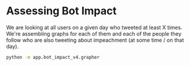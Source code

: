 # Assessing Bot Impact

We are looking at all users on a given day who tweeted at least X times. We're assembling graphs for each of them and each of the people they follow who are also tweeting about impeachment (at some time / on that day).

```sh
python -m app.bot_impact_v4.grapher
```
